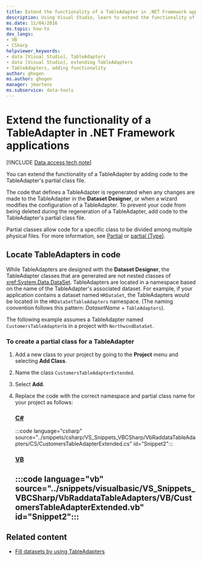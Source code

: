 ```yaml
---
title: Extend the functionality of a TableAdapter in .NET Framework applications
description: Using Visual Studio, learn to extend the functionality of an ADO.NET TableAdapter in .NET Framework applications by adding code to the TableAdapter's partial class file.
ms.date: 11/04/2016
ms.topic: how-to
dev_langs:
- VB
- CSharp
helpviewer_keywords:
- data [Visual Studio], TableAdapters
- data [Visual Studio], extending TableAdapters
- TableAdapters, adding functionality
author: ghogen
ms.author: ghogen
manager: jmartens
ms.subservice: data-tools
---
```

# Extend the functionality of a TableAdapter in .NET Framework applications

[!INCLUDE [Data access tech note](./includes/data-technology-note.md)]

You can extend the functionality of a TableAdapter by adding code to the TableAdapter's partial class file.

The code that defines a TableAdapter is regenerated when any changes are made to the TableAdapter in the **Dataset Designer**, or when a wizard  modifies the configuration of a TableAdapter. To prevent your code from being deleted during the regeneration of a TableAdapter, add code to the TableAdapter's partial class file.

Partial classes allow code for a specific class to be divided among multiple physical files. For more information, see [Partial](/dotnet/visual-basic/language-reference/modifiers/partial) or [partial (Type)](/dotnet/csharp/language-reference/keywords/partial-type).

## Locate TableAdapters in code

While TableAdapters are designed with the **Dataset Designer**, the TableAdapter classes that are generated are not  nested classes of <xref:System.Data.DataSet>. TableAdapters are located in a namespace based on the name of the TableAdapter's associated dataset. For example, if your application contains a dataset named `HRDataSet`, the TableAdapters would be located in the `HRDataSetTableAdapters` namespace. (The naming convention follows this pattern: *DatasetName* + `TableAdapters`).

The following example assumes a TableAdapter named `CustomersTableAdapter`is in a project with `NorthwindDataSet`.

### To create a partial class for a TableAdapter

1. Add a new class to your project by going to the **Project** menu and selecting **Add Class**.

2. Name the class `CustomersTableAdapterExtended`.

3. Select **Add**.

4. Replace the code with the correct namespace and partial class name for your project as follows:

     ### [C#](#tab/csharp)
     :::code language="csharp" source="../snippets/csharp/VS_Snippets_VBCSharp/VbRaddataTableAdapters/CS/CustomersTableAdapterExtended.cs" id="Snippet2":::

     ### [VB](#tab/vb)
     :::code language="vb" source="../snippets/visualbasic/VS_Snippets_VBCSharp/VbRaddataTableAdapters/VB/CustomersTableAdapterExtended.vb" id="Snippet2":::
     ---

## Related content

- [Fill datasets by using TableAdapters](../data-tools/fill-datasets-by-using-tableadapters.md)
